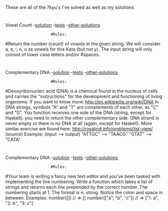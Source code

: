 These are all of the 7kyu's I've solved as well as my solutions
#
#
Vowel Count
-[solution](./7kyujs/vowel-count.js)
-[tests](./7kyujs/vowel-count.test)
-[other-solutions](https://www.codewars.com/kata/54ff3102c1bad923760001f3/solutions/javascript)

                        #Rules:

#Return the number (count) of vowels in the given string. We will consider a, e, i, o, u as vowels for this Kata (but not y). The input string will only consist of lower case letters and/or #spaces.
#
#
Complementary DNA
-[solution](./7kyujs/complementary-DNA.js)
-[tests](./7kyujs/complementary-DNA.test)
-[other-solutions](https://www.codewars.com/kata/54ff3102c1bad923760001f3/solutions/javascript)

                        #Rules:

#Deoxyribonucleic acid (DNA) is a chemical found in the nucleus of cells and carries the "instructions" for the development and functioning of living organisms.
If you want to know more: http://en.wikipedia.org/wiki/DNA
In DNA strings, symbols "A" and "T" are complements of each other, as "C" and "G". You function receives one side of the DNA (string, except for Haskell); you need to return the other complementary side. DNA strand is never empty or there is no DNA at all (again, except for Haskell).
More similar exercise are found here: http://rosalind.info/problems/list-view/ (source)
Example: (input --> output)
"ATTGC" --> "TAACG"
"GTAT" --> "CATA"
#
#
Complementary DNA
-[solution](./7kyujs/testing123.js)
-[tests](./7kyujs/testing-123.test)
-[other-solutions](https://www.codewars.com/kata/54bf85e3d5b56c7a05000cf9/solutions/javascript)

                        #Rules:

#Your team is writing a fancy new text editor and you've been tasked with implementing the line numbering.
Write a function which takes a list of strings and returns each line prepended by the correct number.
The numbering starts at 1. The format is n: string. Notice the colon and space in between.
Examples:
number([]) // => []
number(["a", "b", "c"]) // => ["1: a", "2: b", "3: c"]
#
#
